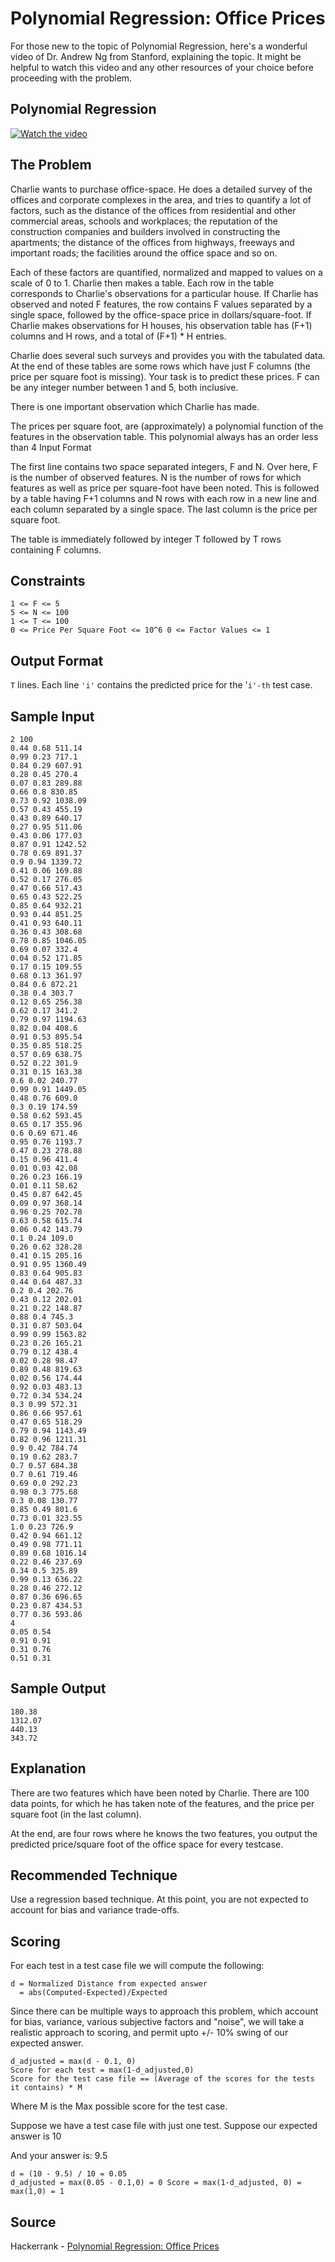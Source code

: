 # Polynomial Regression: Office Prices

For those new to the topic of Polynomial Regression, here's a wonderful video of Dr. Andrew Ng from Stanford, explaining the topic. It might be helpful to watch this video and any other resources of your choice before proceeding with the problem.

## Polynomial Regression

[![Watch the video](https://img.youtube.com/vi/-lS35GZBxJE/maxresdefault.jpg)](https://youtu.be/-lS35GZBxJE)

## The Problem

Charlie wants to purchase office-space. He does a detailed survey of the offices and corporate complexes in the area, and tries to quantify a lot of factors, such as the distance of the offices from residential and other commercial areas, schools and workplaces; the reputation of the construction companies and builders involved in constructing the apartments; the distance of the offices from highways, freeways and important roads; the facilities around the office space and so on.

Each of these factors are quantified, normalized and mapped to values on a scale of 0 to 1. Charlie then makes a table. Each row in the table corresponds to Charlie's observations for a particular house. If Charlie has observed and noted F features, the row contains F values separated by a single space, followed by the office-space price in dollars/square-foot. If Charlie makes observations for H houses, his observation table has (F+1) columns and H rows, and a total of (F+1) * H entries.

Charlie does several such surveys and provides you with the tabulated data. At the end of these tables are some rows which have just F columns (the price per square foot is missing). Your task is to predict these prices. F can be any integer number between 1 and 5, both inclusive.

There is one important observation which Charlie has made.

The prices per square foot, are (approximately) a polynomial function of the features in the observation table. This polynomial always has an order less than 4
Input Format

The first line contains two space separated integers, F and N. Over here, F is the number of observed features. N is the number of rows for which features as well as price per square-foot have been noted.
This is followed by a table having F+1 columns and N rows with each row in a new line and each column separated by a single space. The last column is the price per square foot.

The table is immediately followed by integer T followed by T rows containing F columns.

## Constraints

```
1 <= F <= 5
5 <= N <= 100
1 <= T <= 100
0 <= Price Per Square Foot <= 10^6 0 <= Factor Values <= 1
```

## Output Format

`T` lines. Each line `'i'` contains the predicted price for the '`i'-th` test case.

## Sample Input

```
2 100
0.44 0.68 511.14
0.99 0.23 717.1
0.84 0.29 607.91
0.28 0.45 270.4
0.07 0.83 289.88
0.66 0.8 830.85
0.73 0.92 1038.09
0.57 0.43 455.19
0.43 0.89 640.17
0.27 0.95 511.06
0.43 0.06 177.03
0.87 0.91 1242.52
0.78 0.69 891.37
0.9 0.94 1339.72
0.41 0.06 169.88
0.52 0.17 276.05
0.47 0.66 517.43
0.65 0.43 522.25
0.85 0.64 932.21
0.93 0.44 851.25
0.41 0.93 640.11
0.36 0.43 308.68
0.78 0.85 1046.05
0.69 0.07 332.4
0.04 0.52 171.85
0.17 0.15 109.55
0.68 0.13 361.97
0.84 0.6 872.21
0.38 0.4 303.7
0.12 0.65 256.38
0.62 0.17 341.2
0.79 0.97 1194.63
0.82 0.04 408.6
0.91 0.53 895.54
0.35 0.85 518.25
0.57 0.69 638.75
0.52 0.22 301.9
0.31 0.15 163.38
0.6 0.02 240.77
0.99 0.91 1449.05
0.48 0.76 609.0
0.3 0.19 174.59
0.58 0.62 593.45
0.65 0.17 355.96
0.6 0.69 671.46
0.95 0.76 1193.7
0.47 0.23 278.88
0.15 0.96 411.4
0.01 0.03 42.08
0.26 0.23 166.19
0.01 0.11 58.62
0.45 0.87 642.45
0.09 0.97 368.14
0.96 0.25 702.78
0.63 0.58 615.74
0.06 0.42 143.79
0.1 0.24 109.0
0.26 0.62 328.28
0.41 0.15 205.16
0.91 0.95 1360.49
0.83 0.64 905.83
0.44 0.64 487.33
0.2 0.4 202.76
0.43 0.12 202.01
0.21 0.22 148.87
0.88 0.4 745.3
0.31 0.87 503.04
0.99 0.99 1563.82
0.23 0.26 165.21
0.79 0.12 438.4
0.02 0.28 98.47
0.89 0.48 819.63
0.02 0.56 174.44
0.92 0.03 483.13
0.72 0.34 534.24
0.3 0.99 572.31
0.86 0.66 957.61
0.47 0.65 518.29
0.79 0.94 1143.49
0.82 0.96 1211.31
0.9 0.42 784.74
0.19 0.62 283.7
0.7 0.57 684.38
0.7 0.61 719.46
0.69 0.0 292.23
0.98 0.3 775.68
0.3 0.08 130.77
0.85 0.49 801.6
0.73 0.01 323.55
1.0 0.23 726.9
0.42 0.94 661.12
0.49 0.98 771.11
0.89 0.68 1016.14
0.22 0.46 237.69
0.34 0.5 325.89
0.99 0.13 636.22
0.28 0.46 272.12
0.87 0.36 696.65
0.23 0.87 434.53
0.77 0.36 593.86
4
0.05 0.54
0.91 0.91
0.31 0.76
0.51 0.31
```

## Sample Output

```
180.38
1312.07
440.13
343.72
```

## Explanation

There are two features which have been noted by Charlie. There are 100 data points, for which he has taken note of the features, and the price per square foot (in the last column).

At the end, are four rows where he knows the two features, you output the predicted price/square foot of the office space for every testcase.

## Recommended Technique

Use a regression based technique. At this point, you are not expected to account for bias and variance trade-offs.

## Scoring

For each test in a test case file we will compute the following:

```
d = Normalized Distance from expected answer 
  = abs(Computed-Expected)/Expected 
```

Since there can be multiple ways to approach this problem, which account for bias, variance, various subjective factors and "noise", we will take a realistic approach to scoring, and permit upto +/- 10% swing of our expected answer.

```
d_adjusted = max(d - 0.1, 0) 
Score for each test = max(1-d_adjusted,0)
Score for the test case file == (Average of the scores for the tests it contains) * M
```

Where M is the Max possible score for the test case.

Suppose we have a test case file with just one test. Suppose our expected answer is 10

And your answer is: 9.5

```
d = (10 - 9.5) / 10 = 0.05
d_adjusted = max(0.05 - 0.1,0) = 0 Score = max(1-d_adjusted, 0) = max(1,0) = 1
```

## Source

Hackerrank - [Polynomial Regression: Office Prices](https://www.hackerrank.com/challenges/predicting-office-space-price/problem)
